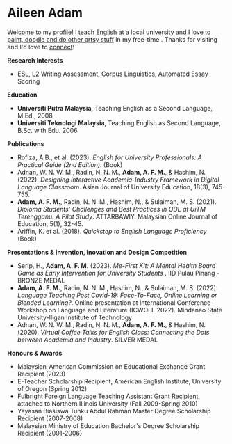 # Aileen Adam

Welcome to my profile! I [teach English](https://www.linkedin.com/in/aileenadam/) at a local university  and I love to [paint, doodle and do other artsy stuff](https://www.instagram.com/doodlingsandthings) in my free-time . Thanks for visiting and I'd love to [connect](aileenfarida@gmail.com)!


**Research Interests**
  - ESL, L2 Writing Assessment, Corpus Linguistics, Automated Essay Scoring

**Education**
- **Universiti Putra Malaysia**, Teaching English as a Second Language, M.Ed., 2008
- **Universiti Teknologi Malaysia**, Teaching English as Second Language, B.Sc. with Edu. 2006

**Publications**

- Rofiza, A.B., et al. (2023). _English for University Professionals: A Practical Guide (2nd Edition)_. (Book)
- Adnan, W. N. W. M., Radin, N. N. M., **Adam, A. F. M.**, & Hashim, N. (2022). _Designing Interactive Academia-Industry Framework in Digital Language Classroom_. Asian Journal of University Education, 18(3), 745-755.
- **Adam, A. F. M.**, Radin, N. N. M., Hashim, N., & Sulaiman, M. S. (2021). _Diploma Students’ Challenges and Best Practices in ODL at UiTM Terengganu: A Pilot Study_. ATTARBAWIY: Malaysian Online Journal of Education, 5(1), 32-45.
- Ariffin, K. et al. (2018). _Quickstep to English Language Proficiency_ (Book)

**Presentations & Invention, Inovation and Design Competition**

- Serip, H., **Adam, A. F. M.** (2023). _Me-First Kit: A Mental Health Board Game as Early Intervention for University Students_ . IID Pulau Pinang - BRONZE MEDAL
- **Adam, A. F. M.**, Radin, N. N. M., Hashim, N., & Sulaiman, M. S. (2022). _Language Teaching Post Covid-19: Face-To-Face, Online Learning or Blended Learning?_. Online presentation at International Conference-Workshop on Language and Literature (ICWOLL 2022). Mindanao State University-Iligan Institute of Technology
- Adnan, W. N. W. M., Radin, N. N. M., **Adam, A. F. M.**, & Hashim, N. (2020). _Virtual Coffee Talks for English Class: Connecting the Dots between Academia and Industry_. SILVER MEDAL

**Honours & Awards**

- Malaysian-American Commission on Educational Exchange Grant Recipient (2023)
- E-Teacher Scholarship Recipient, American English Institute, University of Oregon (Spring 2012)
- Fulbright Foreign Language Teaching Assistant Grant Recipient, attached to Northern Illinois University (Fall 2009-Spring 2010)
- Yayasan Biasiswa Tunku Abdul Rahman Master Degree Scholarship Recipient (2007-2008)
- Malaysian Ministry of Education Bachelor's Degree Scholarship Recipient (2001-2006)
